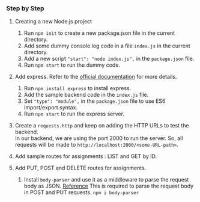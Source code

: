 ### Step by Step

1. Creating a new Node.js project
    1. Run `npm init` to create a new package.json file in the current directory.
    2. Add some dummy console.log code in a file `index.js` in the current directory.
    3. Add a new script `"start": "node index.js",` in the `package.json` file.
    4. Run `npm start` to run the dummy code.

2. Add express. Refer to the [official documentation](https://expressjs.com/en/starter/installing.html) for more details.
    1. Run `npm install express` to install express.
    2. Add the sample backend code in the `index.js` file.
    3. Set `"type": "module",` in the `package.json` file to use ES6 import/export syntax.
    4. Run `npm start` to run the express server.

3. Create a `requests.http` and keep on adding the HTTP URLs to test the backend.<br/>
    In our backend, we are using the port 2000 to run the server. So, all requests will be made to `http://localhost:2000/<some-URL-path>`.

4. Add sample routes for assignments : LIST and GET by ID.

5. Add PUT, POST and DELETE routes for assignments.
    1. Install `body-parser` and use it as a middleware to parse the request body as JSON. [Reference](https://expressjs.com/en/resources/middleware/body-parser.html)
    This is required to parse the request body in POST and PUT requests. `npm i body-parser`
